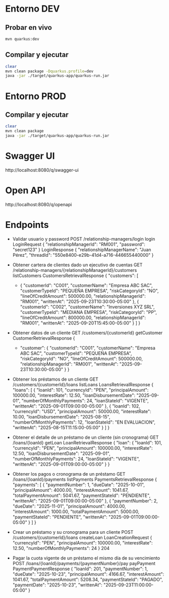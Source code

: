 # Entorno DEV

## Probar en vivo
```bash
mvn quarkus:dev
```

## Compilar y ejecutar
```bash
clear
mvn clean package -Dquarkus.profile=dev
java -jar ./target/quarkus-app/quarkus-run.jar 
```

# Entorno PROD

## Compilar y ejecutar
```bash
clear
mvn clean package
java -jar ./target/quarkus-app/quarkus-run.jar
```

# Swagger UI
http://localhost:8080/q/swagger-ui

# Open API
http://localhost:8080/q/openapi

# Endpoints
- Validar usuario y password
POST /relationship-managers/login
login
LoginRequest
{
  "relationshipManagerId": "RM001",
  "password": "secret123"
}
LoginResponse
{
  "relationshipManagerName": "Juan Pérez",
  "threadId": "550e8400-e29b-41d4-a716-446655440000"
}


- Obtener cartera de clientes dado un ejecutivo de cuentas
GET /relationship-managers/{relationshipManagerId}/customers
listCustomers
CustomersRetrievalResponse
{
  "customers": [
  - {
      "customerId": "C001",
      "customerName": "Empresa ABC SAC",
      "customerTypeId": "PEQUEÑA EMPRESA",
      "riskCategoryId": "NO",
      "lineOfCreditAmount": 500000.00,
      "relationshipManagerId": "RM001",
      "writtenAt": "2025-09-23T10:30:00-05:00"
    },
    {
      "customerId": "C002",
      "customerName": "Inversiones XYZ SRL",
      "customerTypeId": "MEDIANA EMPRESA",
      "riskCategoryId": "PP",
      "lineOfCreditAmount": 800000.00,
      "relationshipManagerId": "RM001",
      "writtenAt": "2025-09-20T15:45:00-05:00"
    }
  ]
}

- Obtener datos de un cliente
GET /customers/{customerId}
getCustomer
CustomerRetrievalResponse
{
  - "customer": {
        "customerId": "C001",
        "customerName": "Empresa ABC SAC",
        "customerTypeId": "PEQUEÑA EMPRESA",
        "riskCategoryId": "NO",
        "lineOfCreditAmount": 500000.00,
        "relationshipManagerId": "RM001",
        "writtenAt": "2025-09-23T10:30:00-05:00"
  }
}

- Obtener los préstamos de un cliente
GET /customers/{customerId}/loans
listLoans
LoansRetrievalResponse
{
    "loans": [
        {
            "loanId": 101,
            "currencyId": "PEN",
            "principalAmount": 100000.00,
            "interestRate": 12.50,
            "loanDisbursementDate": "2025-09-01",
            "numberOfMonthlyPayments": 24,
            "loanStateId": "VIGENTE",
            "writtenAt": "2025-09-01T09:00:00-05:00"
        },
        {
            "loanId": 102,
            "currencyId": "USD",
            "principalAmount": 50000.00,
            "interestRate": 10.00,
            "loanDisbursementDate": "2025-08-15",
            "numberOfMonthlyPayments": 12,
            "loanStateId": "EN EVALUACION",
            "writtenAt": "2025-08-15T11:15:00-05:00"
        }
    ]
}


- Obtener el detalle de un préstamo de un cliente (sin cronograma)
GET /loans/{loanId}
getLoan
LoanRetrievalResponse
{
  "loan": { 
    "loanId": 101,
    "currencyId": "PEN",
    "principalAmount": 100000.00,
    "interestRate": 12.50,
    "loanDisbursementDate": "2025-09-01",
    "numberOfMonthlyPayments": 24,
    "loanStateId": "VIGENTE",
    "writtenAt": "2025-09-01T09:00:00-05:00"
  }
}

- Obtener los pagos o cronograma de un préstamo
GET /loans/{loanId}/payments
listPayments
PaymentsRetrievalResponse
{
    "payments": [
        {
            "paymentNumber": 1,
            "dueDate": "2025-10-01",
            "principalAmount": 4000.00,
            "interestAmount": 1041.67,
            "totalPaymentAmount": 5041.67,
            "paymentStateId": "PENDIENTE",
            "writtenAt": "2025-09-01T09:00:00-05:00"
        },
        {
            "paymentNumber": 2,
            "dueDate": "2025-11-01",
            "principalAmount": 4000.00,
            "interestAmount": 1000.00,
            "totalPaymentAmount": 5000.00,
            "paymentStateId": "PENDIENTE",
            "writtenAt": "2025-09-01T09:00:00-05:00"
        }
    ]
}

- Crear un préstamo y su cronograma para un cliente
POST /customers/{customerId}/loans
createLoan
LoanCreationRequest
{
  "currencyId": "PEN",
  "principalAmount": 100000.00,
  "interestRate": 12.50,
  "numberOfMonthlyPayments": 24
}
204


- Pagar la cuota vigente de un préstamo el mismo día de su vencimiento
POST /loans/{loanId}/payments/{paymentNumber}/pay
payPayment
PaymentPaymentResponse
{
  "loanId": 201,
  "paymentNumber": 1,
  "dueDate": "2025-10-23",
  "principalAmount": 4166.67,
  "interestAmount": 1041.67,
  "totalPaymentAmount": 5208.34,
  "paymentStateId": "PAGADO",
  "paymentDate": "2025-10-23",
  "writtenAt": "2025-09-23T11:00:00-05:00"
}
